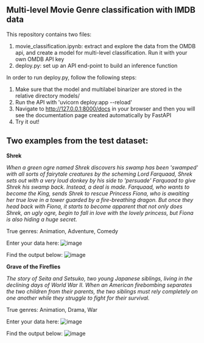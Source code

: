 ## Multi-level Movie Genre classification with IMDB data

This repository contains two files: 
1. movie_classification.ipynb:  extract and explore the data from the OMDB api, and create a model for multi-level classification. Run it with your own OMDB API key
2. deploy.py: set up an API end-point to build an inference function

In order to run deploy.py, follow the following steps:
1. Make sure that the model and multilabel binarizer are stored in the relative directory models/
2. Run the API with 'uvicorn deploy:app --reload'
3. Navigate to http://127.0.0.1:8000/docs in your browser and then you will see the documentation page created automatically by FastAPI
4. Try it out!

## Two examples from the test dataset:

**Shrek**

_When a green ogre named Shrek discovers his swamp has been 'swamped' with all sorts of fairytale creatures by the scheming Lord Farquaad, 
Shrek sets out with a very loud donkey by his side to 'persuade' Farquaad to give Shrek his swamp back. Instead, a deal is made. 
Farquaad, who wants to become the King, sends Shrek to rescue Princess Fiona, who is awaiting her true love in a tower guarded by a fire-breathing dragon. 
But once they head back with Fiona, it starts to become apparent that not only does Shrek, an ugly ogre, begin to fall in love with the lovely princess, 
but Fiona is also hiding a huge secret._ 

True genres: Animation, Adventure, Comedy

Enter your data here:
![image](https://github.com/Eviedf/movieclassifier/assets/25794934/4fd46f69-47da-4bd0-99b9-f7eafa0678e8)


Find the output below: 
![image](https://github.com/Eviedf/movieclassifier/assets/25794934/8340e0bd-f412-4057-880c-824ef6539764)


**Grave of the Fireflies**

_The story of Seita and Setsuko, two young Japanese siblings, living in the declining days of World War II. When an American firebombing separates 
the two children from their parents, the two siblings must rely completely on one another while they struggle to fight for their survival._ 

True genres: Animation, Drama, War

Enter your data here:
![image](https://github.com/Eviedf/movieclassifier/assets/25794934/d1ac46a4-b4ef-4ad2-ab0f-d32554d325f7)

Find the output below:
![image](https://github.com/Eviedf/movieclassifier/assets/25794934/120e6bd1-bcb2-4e9d-973d-18899c4e66ba)




